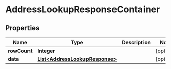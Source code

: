 

# AddressLookupResponseContainer


## Properties

| Name | Type | Description | Notes |
|------------ | ------------- | ------------- | -------------|
|**rowCount** | **Integer** |  |  [optional] |
|**data** | [**List&lt;AddressLookupResponse&gt;**](AddressLookupResponse.md) |  |  [optional] |



